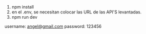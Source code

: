 1. npm install
2. en el .env, se necesitan colocar las URL de las API'S levantadas.
3. npm run dev

username: angel@gmail.com
password: 123456

